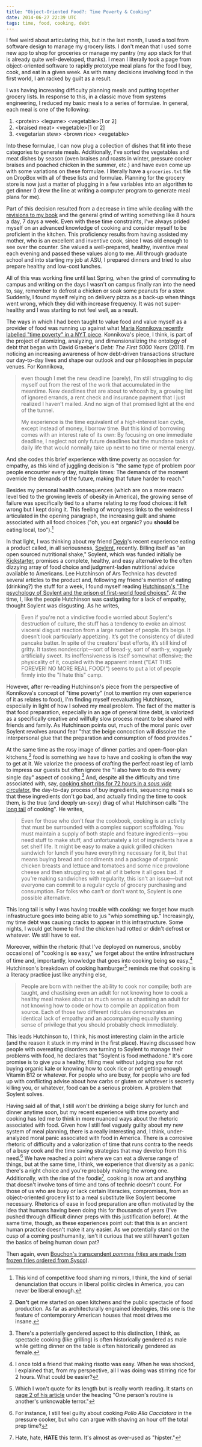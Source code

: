 ```yaml
---
title: "Object-Oriented Food?: Time Poverty & Cooking"
date: 2014-06-27 22:39 UTC
tags: time, food, cooking, debt
---
```


I feel weird about articulating this, but in the last month, I used a tool from software design to manage my grocery lists. I don't mean that I used some new app to shop for groceries or manage my pantry (my app stack for that is already quite well-developed, thanks). I mean I literally took a page from object-oriented software to rapidly prototype meal plans for the food I buy, cook, and eat in a given week. As with many decisions involving food in the first world, I am racked by guilt as a result.

I was having increasing difficulty planning meals and putting together grocery lists. In response to this, in a classic move from systems engineering, I reduced my basic meals to a series of formulae. In general, each meal is one of the following:

1. &lt;protein&gt; &lt;legume&gt; &lt;vegetable&gt;[1 or 2]
2. &lt;braised meat&gt; &lt;vegetable&gt;[1 or 2]
3. &lt;vegetarian stew&gt; &lt;brown rice&gt; &lt;vegetable&gt;

Into these formulae, I can now plug a collection of dishes that fit into these categories to generate meals. Additionally, I've sorted the vegetables and meat dishes by season (oven braises and roasts in winter, pressure cooker braises and poached chicken in the summer, etc.) and have even come up with some variations on these formulae. I literally have a <code>groceries.txt</code> file on DropBox with all of these lists and formulae. Planning for the grocery store is now just a matter of plugging in a few variables into an algorithm to get dinner (I drew the line at writing a computer program to generate meal plans for me).

Part of this decision resulted from a decrease in time while dealing with the [revisions to my book](/#transhumanism) and the general grind of writing something like 8 hours a day, 7 days a week. Even with these time constraints, I've always prided myself on an advanced knowledge of cooking and consider myself to be proficient in the kitchen. This proficiency results from having assisted my mother, who is an excellent and inventive cook, since I was old enough to see over the counter. She valued a well-prepared, healthy, inventive meal each evening and passed these values along to me. All through graduate school and into starting my job at ASU, I prepared dinners and tried to also prepare healthy and low-cost lunches.

All of this was working fine until last Spring, when the grind of commuting to campus and writing on the days I wasn't on campus finally ran into the need to, say, remember to defrost a chicken or soak some peanuts for a stew. Suddenly, I found myself relying on delivery pizza as a back-up when things went wrong, which they did with increase frequency. It was not super-healthy and I was starting to not feel well, as a result.

The ways in which I had been taught to value food and value myself as a provider of food was running up against what [Maria Konnikova recently labelled "time poverty" in a NYT piece](http://opinionator.blogs.nytimes.com/2014/06/13/no-clocking-out/?_php=true&_type=blogs&_php=true&_type=blogs&_php=true&_type=blogs&_r=2&). Konnikova's piece, I think, is part of the project of atomizing, analyzing, and dimensionalizing the ontology of debt that began with David Graeber's *Debt: The First 5000 Years* (2011). I'm noticing an increasing awareness of how debt-driven transactions structure our day-to-day lives and shape our outlook and our philosophies in popular venues. For Konnikova,

> even though I met the new deadline (barely), I’m still struggling to dig myself out from the rest of the work that accumulated in the meantime. New deadlines that are about to whoosh by, a growing list of ignored errands, a rent check and insurance payment that I just realized I haven’t mailed. And no sign of that promised light at the end of the tunnel.
>
> My experience is the time equivalent of a high-interest loan cycle, except instead of money, I borrow time. But this kind of borrowing comes with an interest rate of its own: By focusing on one immediate deadline, I neglect not only future deadlines but the mundane tasks of daily life that would normally take up next to no time or mental energy.

And she codes this brief experience with time poverty as occasion for empathy, as this kind of juggling decision is "the same type of problem poor people encounter every day, multiple times: The demands of the moment override the demands of the future, making that future harder to reach."

Besides my personal health consequences (which are on a more macro level tied to the growing levels of obesity in America), the growing sense of failure was specifically tied to a shame relating to my food choices: it felt wrong but I kept doing it. This feeling of wrongness links to the weirdness I articulated in the opening paragraph, the increasing guilt and shame associated with all food choices ("oh, you eat organic? you **should** be eating local, too").[^1]

In that light, I was thinking about my friend [Devin](http://hailpixel.com)'s recent experience eating a product called, in all seriousness, [Soylent](http://www.soylent.me/), recently. Billing itself as "an open sourced nutritional shake," Soylent, which was funded initially be [Kickstarter](https://www.kickstarter.com/), promises a complete, healthy, and easy alternative to the often dizzying array of food choice and judgment-laden nutritional advice available to Americans. Lee Hutchinson of Ars Technica has devoted several articles to the product and, following my friend's mention of eating (drinking?) the stuff for a week, I found myself reading [Hutchinson's "The psychology of Soylent and the prison of first-world food choices"](http://arstechnica.com/gadgets/2014/05/the-psychology-of-soylent-and-the-prison-of-first-world-food-choices/). At the time, I, like the people Hutchinson was castigating for a lack of empathy, thought Soylent was disgusting. As he writes,

> Even if you're not a vindictive foodie worried about Soylent's destruction of culture, the stuff has a tendency to evoke an almost visceral disgust reaction from a large number of people. It’s beige. It doesn’t look particularly appetizing. It’s got the consistency of diluted pancake batter. In spite of the creators’ best efforts, it’s still kind of gritty. It tastes nondescript—sort of bread-y, sort of earth-y, vaguely artificially sweet. Its inoffensiveness is itself somewhat offensive; the physicality of it, coupled with the apparent intent ("EAT THIS FOREVER! NO MORE REAL FOOD!") seems to put a lot of people firmly into the "I hate this" camp.

However, after re-reading Hutchinson's piece from the perspective of Konnikova's concept of "time poverty" (not to mention my own experience of it as relates to food), I'm finding myself reevaluating Hutchinson, especially in light of how I solved my meal problem. The fact of the matter is that food preparation, especially in an age of general time debt, is valorized as a specifically creative and willfully slow process meant to be shared with friends and family. As Hutchinson points out, much of the moral panic over Soylent revolves around fear "that the beige concoction will dissolve the interpersonal glue that the preparation and consumption of food provides."

At the same time as the rosy image of dinner parties and open-floor-plan kitchens,[^2] food is something we have to have and cooking is often the way to get at it. We valorize the process of crafting the perfect roast leg of lamb to impress our guests but often ignore the "I also have to do this every single day" aspect of cooking.[^3] And, despite all the difficulty and time associated with, say, [cooking short ribs for 72 hours in a *sous vide* circulator](http://modernistcuisine.com/recipes/72-hour-braised-short-ribs/), the day-to-day process of buy ingredients, sequencing meals so that these ingredients don't go bad, and actually finding the time to cook them, is the true (and deeply un-sexy) drag of what Hutchinson calls "the [long tail](http://en.wikipedia.org/wiki/Long_tail) of cooking". He writes,

> Even for those who don't fear the cookbook, cooking is an activity that must be surrounded with a complex support scaffolding. You must maintain a supply of both staple and feature ingredients—you need stuff to make stuff, and unfortunately a lot of ingredients have a set shelf life. It might be easy to make a quick grilled chicken sandwich for lunch if you have everything necessary for it, but that means buying bread and condiments and a package of organic chicken breasts and lettuce and tomatoes and some nice provolone cheese and then struggling to eat all of it before it all goes bad. If you’re making sandwiches with regularity, this isn't an issue—but not everyone can commit to a regular cycle of grocery purchasing and consumption. For folks who can’t or don’t want to, Soylent is one possible alternative.

This long tail is why I was having trouble with cooking: we forget how much infrastructure goes into being able to jus "whip something up." Increasingly, my time debt was causing cracks to appear in this infrastructure. Some nights, I would get home to find the chicken had rotted or didn't defrost or whatever. We still have to eat. 

Moreover, within the rhetoric (that I've deployed on numerous, snobby occasions) of "cooking is **so** easy," we forget about the entire infrastructure of time and, importantly, knowledge that goes into cooking being **so** easy.[^4] Hutchinson's breakdown of cooking hamburger[^5] reminds me that cooking is a literacy practice just like anything else,

> People are born with neither the ability to cook nor compile; both are taught, and chastising even an adult for not knowing how to cook a healthy meal makes about as much sense as chastising an adult for not knowing how to code or how to compile an application from source. Each of those two different ridicules demonstrates an identical lack of empathy and an accompanying equally stunning sense of privilege that you should probably check immediately.

This leads Hutchinson to, I think, his most interesting claim in the article (and the reason it stuck in my mind in the first place). Having discussed how people with overeating disorders are turning to Soylent to manage their problems with food, he declares that "Soylent is food methadone." It's core promise is to give you a healthy, filling meal without judging you for not buying organic kale or knowing how to cook rice or not getting enough Vitamin B12 or whatever. For people who are busy, for people who are fed up with conflicting advise about how carbs or gluten or whatever is secretly killing you, or whatever, food can be a serious problem. A problem that Soylent solves.

Having said all of that, I still won't be drinking a beige slurry for lunch and dinner anytime soon, but my recent experience with time poverty and cooking has led me to think in more nuanced ways about the rhetoric associated with food. Given how I still feel vaguely guilty about my new system of meal planning, there is a really interesting and, I think, under-analyzed moral panic associated with food in America. There is a corrosive rhetoric of difficulty and a valorization of time that runs contra to the needs of a busy cook and the time saving strategies that may develop from this need.[^6] We have reached a point where we can eat a diverse range of things, but at the same time, I think, we experience that diversity as a panic: there's a right choice and you're probably making the wrong one. Additionally, with the rise of the foodie[^7], cooking is now art and anything that doesn't involve tons of time and tons of technic doesn't count. For those of us who are busy or lack certain literacies, compromises, from an object-oriented grocery list to a meal substitute like Soylent become necessary. Rhetorics of ease in food preparation are often motivated by the idea that humans having been doing this for thousands of years (I've pushed through difficult dinner preps with this justification before). At the same time, though, as these experiences point out: that this is an ancient human practice doesn't make it any easier. As we potentially stand on the cusp of a coming posthumanity, isn't it curious that we still haven't gotten the basics of being human down pat?

Then again, even [Bouchon's transcendent *pommes frites* are made from frozen fries ordered from Sysco](http://www.seriouseats.com/2007/03/you-want-fries-with-that.html)).

[^1]: This kind of competitive food shaming mirrors, I think, the kind of serial denunciation that occurs in liberal politic circles in America, you can never be liberal enough.

[^2]: **Don't** get me started on open kitchens and the public spectacle of food production. As far as architecturally engrained ideologies, this one is the feature of contemporary American houses that most drives me insane.

[^3]: There's a potentially gendered aspect to this distinction, I think, as spectacle cooking (like grilling) is often historically gendered as male while getting dinner on the table is often historically gendered as female.

[^4]: I once told a friend that making risotto was easy. When he was shocked, I explained that, from my perspective, all I was doing was stirring rice for 2 hours. What could be easier?

[^5]: Which I won't quote for its length but is really worth reading. It starts on [page 2 of his article](http://arstechnica.com/gadgets/2014/05/the-psychology-of-soylent-and-the-prison-of-first-world-food-choices/2/) under the heading "One person's routine is another's unknowable terror."

[^6]: For instance, I still feel guilty about cooking *Pollo Alla Cacciatora* in the pressure cooker, but who can argue with shaving an hour off the total prep time? 

[^7]: Hate, hate, **HATE** this term. It's almost as over-used as "hipster."